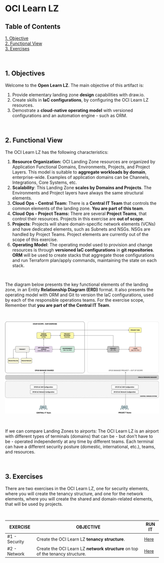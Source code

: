 # OCI Learn LZ

## **Table of Contents**

[1. Objective](#1-objective)</br>
[2. Functional View](#2-functional-view)</br>
[3. Exercises](#3-exercises)</br>

&nbsp; 

## 1. Objectives

Welcome to the **Open Learn LZ**. The main objective of this artifact is: 
1. Provide elementary landing zone **design** capabilities with draw.io.
2. Create skills in **IaC configurations**, by configuring the OCI Learn LZ resources.
3. Demostrate a **cloud-native operating model** with versioned configurations and an automation engine - such as ORM.

&nbsp; 

## 2. Functional View 


The OCI Learn LZ has the following characteristics:

1. **Resource Organization:** OCI Landing Zone resources are organized by Application Functional Domains, Environments, Projects, and Project Layers. This model is suitable to **aggregate workloads by domain**, enterprise-wide. Examples of application domains can be Channels, Integrations, Core Systems, etc.
2. **Scalability**: This Landing Zone **scales by Domains and Projects**. The Environments and Project layers have always the same structural elements.
3. **Cloud Ops - Central Team:** There is a **Central IT Team** that controls the common elements of the landing zone. **You are part of this team**.
4. **Cloud Ops - Project Teams:** There are several **Project Teams**, that control their resources. Projects in this exercise are **out of scope**.
5. **Projects**: Projects will share domain-specific network elements (VCNs) and have dedicated elements, such as Subnets and NSGs. NSGs are handled by Project Teams. Project elements are currently out of the scope of this exercise.
6. **Operating Model**: The operating model used to provision and change resources is through **versioned IaC configurations** in **git repositories**. **ORM** will be used to create stacks that aggregate those configurations and run Terraform plan/apply commands, maintaining the state on each stack.

&nbsp; 


The diagram below presents the key functional elements of the landing zone, in an Entity **Relationship Diagram (ERD)** format. It also presents the operating model with ORM and Git to version the IaC configurations, used by each of the responsible operations teams. For the exercise scope, Remember that **you are part of the Central IT Team**.

&nbsp; 


<img src="diagrams/oci_learn_lz-fun-erd.jpg" alt= “” width="1200" height="value">

&nbsp; 

If we can compare Landing Zones to airports: The OCI Learn LZ is an airport with different types of terminals (domains) that can be - but don't have to be - operated independently at any time by different teams. Each terminal can have a different security posture (domestic, international, etc.), teams, and resources.

&nbsp; 

## 3. Exercises 

There are two exercises in the OCI Learn LZ, one for security elements, where you will create the tenancy structure, and one for the network elements, where you will create the shared and domain-related elements, that will be used by projects.

&nbsp; 

| EXERCISE | OBJECTIVE  | RUN IT |  
|---|---|---|
| #1 - Security | Create the OCI Learn LZ **tenancy structure**. | [Here](/examples/oci-learn-lz/exercise1/readme.md)|
| #2 - Network | Create the OCI Learn LZ **network structure** on top of the tenancy structure.| [Here](/examples/oci-learn-lz/exercise2/readme.md)||